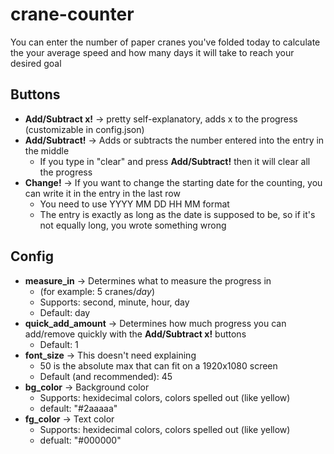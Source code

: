 # crane-counter

You can enter the number of paper cranes you've folded today to calculate the your average speed and how many days it will take to reach your desired goal

## Buttons

- **Add/Subtract x!** -> pretty self-explanatory, adds x to the progress (customizable in config.json)
- **Add/Subtract!** -> Adds or subtracts the number entered into the entry in the middle
  - If you type in "clear" and press **Add/Subtract!** then it will clear all the progress
- **Change!** -> If you want to change the starting date for the counting, you can write it in the entry in the last row
  - You need to use YYYY MM DD HH MM format
  - The entry is exactly as long as the date is supposed to be, so if it's not equally long, you wrote something wrong

## Config

- **measure_in** -> Determines what to measure the progress in
  - (for example: 5 cranes/_day_)
  - Supports: second, minute, hour, day
  - Default: day
- **quick_add_amount** -> Determines how much progress you can add/remove quickly with the **Add/Subtract x!** buttons
  - Default: 1
- **font_size** -> This doesn't need explaining
  - 50 is the absolute max that can fit on a 1920x1080 screen
  - Default (and recommended): 45
- **bg_color** -> Background color
  - Supports: hexidecimal colors, colors spelled out (like yellow)
  - default: "#2aaaaa"
- **fg_color** -> Text color
  - Supports: hexidecimal colors, colors spelled out (like yellow)
  - defualt: "#000000"
